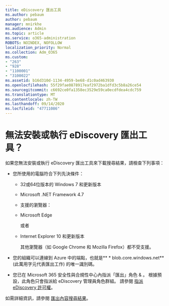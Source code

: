 ```yaml
---
title: eDiscovery 匯出工具
ms.author: pebaum
author: pebaum
manager: mnirkhe
ms.audience: Admin
ms.topic: article
ms.service: o365-administration
ROBOTS: NOINDEX, NOFOLLOW
localization_priority: Normal
ms.collection: Adm_O365
ms.custom:
- "263"
- "928"
- "1100001"
- "3100022"
ms.assetid: b16d310d-1134-4959-be68-d1c0ad463930
ms.openlocfilehash: 55f29fae0878917eaf2972ba1dfd3c5b8a26ce54
ms.sourcegitcommit: c6692ce0fa1358ec3529e59ca0ecdfdea4cdc759
ms.translationtype: MT
ms.contentlocale: zh-TW
ms.lasthandoff: 09/14/2020
ms.locfileid: "47711086"
---
```

# <a name="cant-install-or-run-the-ediscovery-export-tool"></a>無法安裝或執行 eDiscovery 匯出工具？

如果您無法安裝或執行 eDiscovery 匯出工具來下載搜尋結果，請檢查下列事項：
  
- 您所使用的電腦符合下列先決條件：

  - 32或64位版本的 Windows 7 和更新版本

  - Microsoft .NET Framework 4.7

  - 支援的瀏覽器：

  - Microsoft Edge

    或者

  - Internet Explorer 10 和更新版本

    其他瀏覽器（如 Google Chrome 和 Mozilla Firefox）都不受支援。

- 您的組織可以連線到 Azure 中的端點，也就是** \* blob.core.windows.net** (此萬用字元代表匯出工作) 的唯一識別碼。

- 您已在 Microsoft 365 安全性與合規性中心內指派「匯出」角色 &amp; 。 根據預設，此角色只會指派給 eDiscovery 管理員角色群組。 請參閱 [指派 eDiscovery 許可權](https://docs.microsoft.com/microsoft-365/compliance/assign-ediscovery-permissions)。

如需詳細資訊，請參閱 [匯出內容搜尋結果](https://docs.microsoft.com/microsoft-365/compliance/export-search-results)。
  
